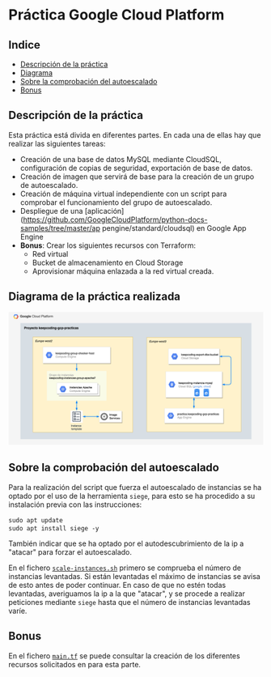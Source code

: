 # Práctica Google Cloud Platform

## Indice

* [Descripción de la práctica](#descripcion)
* [Diagrama](#diagrama)
* [Sobre la comprobación del autoescalado](#autoescalado)
* [Bonus](#bonus)


<a name="descripcion"></a>
## Descripción de la práctica

Esta práctica está divida en diferentes partes. En cada una de ellas hay que realizar las siguientes tareas:

* Creación de una base de datos MySQL mediante CloudSQL, configuración de copias de seguridad, exportación de base de datos.
* Creación de imagen que servirá de base para la creación de un grupo de autoescalado.
* Creación de máquina virtual independiente con un script para comprobar el funcionamiento del grupo de autoescalado.
* Despliegue de una [aplicación](https://github.com/GoogleCloudPlatform/python-docs-samples/tree/master/ap
pengine/standard/cloudsql) en Google App Engine
* __Bonus__: Crear los siguientes recursos con Terraform:
    * Red virtual
    * Bucket de almacenamiento en Cloud Storage
    * Aprovisionar máquina enlazada a la red virtual creada.

<a name="diagrama"></a>
## Diagrama de la práctica realizada

![diagrama](images/diagrama-practica-gcp.png)

<a name="autoescalado"></a>
## Sobre la comprobación del autoescalado

Para la realización del script que fuerza el autoescalado de instancias se ha optado por el uso de la herramienta `siege`, para esto se ha procedido a su instalación previa con las instrucciones:

```
sudo apt update
sudo apt install siege -y
```

También indicar que se ha optado por el autodescubrimiento de la ip a "atacar" para forzar el autoescalado.

En el fichero [`scale-instances.sh`](scale-instances.sh) primero se comprueba el número de instancias levantadas. Si están levantadas el máximo de instancias se avisa de esto antes de poder continuar. En caso de que no estén todas levantadas, averiguamos la ip a la que "atacar", y se procede a realizar peticiones mediante `siege` hasta que el número de instancias levantadas varíe. 

<a name="bonus"></a>
## Bonus

En el fichero [`main.tf`](main.tf) se puede consultar la creación de los diferentes recursos solicitados en para esta parte.